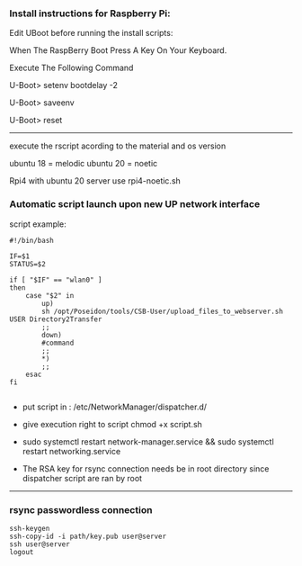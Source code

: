 ### Install instructions for Raspberry Pi:

Edit UBoot before running the install scripts:

When The RaspBerry Boot Press A Key On Your Keyboard.

Execute The Following Command

U-Boot> setenv bootdelay -2

U-Boot> saveenv

U-Boot> reset

----

execute the rscript acording to the material and os version

ubuntu 18 = melodic
ubuntu 20 = noetic

Rpi4 with ubuntu 20 server use rpi4-noetic.sh

### Automatic script launch upon new UP network interface

script example:

```
#!/bin/bash

IF=$1
STATUS=$2

if [ "$IF" == "wlan0" ]
then
    case "$2" in
        up)
        sh /opt/Poseidon/tools/CSB-User/upload_files_to_webserver.sh USER Directory2Transfer
        ;;
        down)
        #command 
        ;;
        *)
        ;;
    esac
fi


```
 
- put script in : /etc/NetworkManager/dispatcher.d/

- give execution right to script 
chmod +x script.sh

- sudo systemctl restart network-manager.service && sudo systemctl restart networking.service

- The RSA key for rsync connection needs be in root directory since dispatcher script are ran by root


---
### rsync passwordless connection
```
ssh-keygen
ssh-copy-id -i path/key.pub user@server
ssh user@server
logout
```
